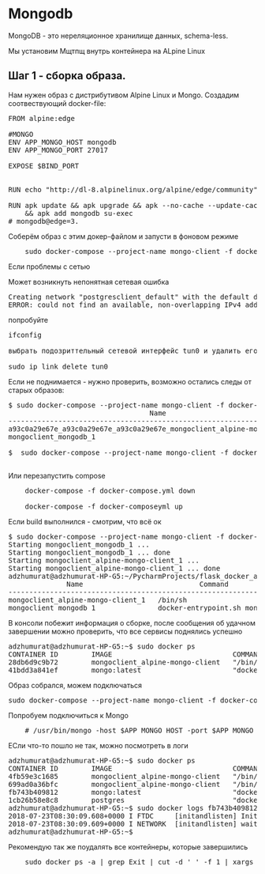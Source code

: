 # Mongodb

MongoDB - это нереляционное хранилище данных, schema-less.

Мы установим Mщтпщ внутрь контейнера на ALpine Linux

## Шаг 1 - сборка образа.

Нам нужен образ с дистрибутивом Alpine Linux и Mongo. Создадим соотвествующий docker-file:

<pre>
FROM alpine:edge

#MONGO
ENV APP_MONGO_HOST mongodb
ENV APP_MONGO_PORT 27017

EXPOSE $BIND_PORT


RUN echo "http://dl-8.alpinelinux.org/alpine/edge/community" >> /etc/apk/repositories

RUN apk update && apk upgrade && apk --no-cache --update-cache add gcc gfortran python python-dev py-pip build-base wget\
    && apk add mongodb su-exec
# mongodb@edge=3.
</pre>

Соберём образ с этим докер-файлом и запусти в фоновом режиме

<pre>
    sudo docker-compose --project-name mongo-client -f docker-compose.yml up --build -d
</pre>

Если проблемы с сетью 

Может возникнуть непонятная сетевая ошибка
<pre>
Creating network "postgresclient_default" with the default driver
ERROR: could not find an available, non-overlapping IPv4 address pool among the defaults to assign to the network
</pre>

попробуйте
<pre>
ifconfig

выбрать подозриттельный сетевой интерфейс tun0 и удалить его

sudo ip link delete tun0
</pre>

Если не поднимается - нужно проверить, возможно остались следы от старых образов:

<pre>
$ sudo docker-compose --project-name mongo-client -f docker-compose.yml ps
                                  Name                                               Command              State       Ports
-----------------------------------------------------------------------------------------------------------------------------
a93c0a29e67e_a93c0a29e67e_a93c0a29e67e_mongoclient_alpine-mongo-client_1   /bin/sh                       Exit 137
mongoclient_mongodb_1                                                      docker-entrypoint.sh mongod   Up         27017/tcp

$  sudo docker-compose --project-name mongo-client -f docker-compose.yml rm --all;

</pre>

Или перезапустить compose
<pre>
    docker-compose -f docker-compose.yml down

    docker-compose -f docker-composeyml up
</pre>

Если build выполнился - смотрим, что всё ок

<pre>
$ sudo docker-compose --project-name mongo-client -f docker-compose.yml up -d
Starting mongoclient_mongodb_1 ...
Starting mongoclient_mongodb_1 ... done
Starting mongoclient_alpine-mongo-client_1 ...
Starting mongoclient_alpine-mongo-client_1 ... done
adzhumurat@adzhumurat-HP-G5:~/PycharmProjects/flask_docker_app/mongo_interactions$ sudo docker-compose --project-name mongo-client -f docker-compose.yml ps
              Name                            Command             State     Ports
-----------------------------------------------------------------------------------
mongoclient_alpine-mongo-client_1   /bin/sh                       Up
mongoclient_mongodb_1               docker-entrypoint.sh mongod   Up      27017/tcp
</pre>

В консоли побежит информация о сборке, после сообщения об удачном завершении можно проверить, что все сервисы поднялись успешно

<pre>
adzhumurat@adzhumurat-HP-G5:~$ sudo docker ps
CONTAINER ID        IMAGE                             COMMAND                  CREATED             STATUS              PORTS                      NAMES
28db6d9c9b72        mongoclient_alpine-mongo-client   "/bin/sh"                11 minutes ago      Up 11 minutes                                  mongoclient_alpine-mongo-client_1
41bdd3a841ef        mongo:latest                      "docker-entrypoint.s…"   11 minutes ago      Up 11 minutes       0.0.0.0:27017->27017/tcp   mongoclient_mongodb_1
</pre>

Образ собрался, можем подключаться
<pre>
sudo docker-compose --project-name mongo-client -f docker-compose.yml run --rm alpine-client
</pre>

Попробуем подключиться к Mongo
<pre>
    # /usr/bin/mongo -host $APP_MONGO_HOST -port $APP_MONGO_PORT
</pre>

ЕСли что-то пошло не так, можно посмотреть в логи
<pre>
adzhumurat@adzhumurat-HP-G5:~$ sudo docker ps
CONTAINER ID        IMAGE                             COMMAND                  CREATED             STATUS              PORTS               NAMES
4fb59e3c1685        mongoclient_alpine-mongo-client   "/bin/sh"                4 minutes ago       Up 4 minutes                            sleepy_heyrovsky
699ad0a36bfc        mongoclient_alpine-mongo-client   "/bin/sh"                8 minutes ago       Up 4 minutes                            mongoclient_alpine-mongo-client_1
fb743b409812        mongo:latest                      "docker-entrypoint.s…"   20 minutes ago      Up 4 minutes        27017/tcp           mongoclient_mongodb_1
1cb26b58e8c8        postgres                          "docker-entrypoint.s…"   3 days ago          Up 3 days           5432/tcp            netology-postgres
adzhumurat@adzhumurat-HP-G5:~$ sudo docker logs fb743b409812 | tail
2018-07-23T08:30:09.608+0000 I FTDC     [initandlisten] Initializing full-time diagnostic data capture with directory '/data/db/diagnostic.data'
2018-07-23T08:30:09.609+0000 I NETWORK  [initandlisten] waiting for connections on port 27017
adzhumurat@adzhumurat-HP-G5:~$
</pre>

Рекомендую так же поудалять все контейнеры, которые завершились

<pre>
    sudo docker ps -a | grep Exit | cut -d ' ' -f 1 | xargs sudo docker rm
</pre>
